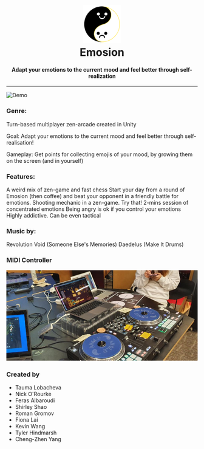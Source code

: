 <h1 align="center">
    <img src="Images/logo.png" width=100 height=100></img>    
    <br>
    Emosion
    <br>
</h1>
<h4 align="center">Adapt your emotions to the current mood and feel better through self-realization</h4>

---

![Demo](Images/game.gif)

### Genre:

Turn-based multiplayer zen-arcade created in Unity

Goal: Adapt your emotions to the current mood and feel better through self-realisation!

Gameplay: Get points for collecting emojis of your mood, by growing them on the screen (and in yourself)

### Features:

A weird mix of zen-game and fast chess
Start your day from a round of Emosion (then coffee) and beat your opponent in a friendly battle for emotions.
Shooting mechanic in a zen-game. Try that!
2-mins session of concentrated emotions
Being angry is ok if you control your emotions
Highly addictive.
Can be even tactical

### Music by:

Revolution Void (Someone Else's Memories)
Daedelus (Make It Drums)

### MIDI Controller

![DJ](Images/controller.jpg)

### Created by

* Tauma Lobacheva
* Nick O'Rourke
* Feras Albaroudi
* Shirley Shao
* Roman Gromov
* Fiona Lai
* Kevin Wang
* Tyler Hindmarsh
* Cheng-Zhen Yang
